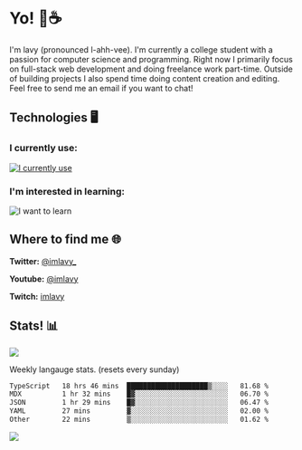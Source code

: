 # Yo! 🦊☕

I'm lavy (pronounced l-ahh-vee). I'm currently a college student with a passion for computer science and programming. Right now I primarily focus on full-stack web development and doing freelance work part-time. Outside of building projects I also spend time doing content creation and editing. Feel free to send me an email if you want to chat!


## Technologies 🖥️

### I currently use:
[![I currently use](https://skillicons.dev/icons?i=ts,react,nextjs,nodejs,aws,emotion,electron,styledcomponents,vercel,figma,github,vscode,mongo,linux,ps,pr,ae&perline=8)](https://skillicons.dev)
### I'm interested in learning:
![I want to learn](https://skillicons.dev/icons?i=docker,graphql,apollo,nginx,redis,svelte,threejs,supabase,django,astro&perline=8)

## Where to find me 🌐

**Twitter:** [@imlavy_](https://twitter.com/@imlavy_)

**Youtube:** [@imlavy](https://youtube.com/@imlavy)

**Twitch:** [imlavy](https://twitch.tv/imlavy)

## Stats! 📊
[![](https://visitcount.itsvg.in/api?id=lavyyy&icon=0&color=11)](https://visitcount.itsvg.in)

Weekly langauge stats. (resets every sunday)
<!--START_SECTION:waka-->

```txt
TypeScript   18 hrs 46 mins  ████████████████████▒░░░░   81.68 %
MDX          1 hr 32 mins    █▓░░░░░░░░░░░░░░░░░░░░░░░   06.70 %
JSON         1 hr 29 mins    █▓░░░░░░░░░░░░░░░░░░░░░░░   06.47 %
YAML         27 mins         ▓░░░░░░░░░░░░░░░░░░░░░░░░   02.00 %
Other        22 mins         ▒░░░░░░░░░░░░░░░░░░░░░░░░   01.62 %
```

<!--END_SECTION:waka-->

![](https://github-readme-stats.vercel.app/api?username=lavyyy&theme=midnight-purple&hide_border=true&include_all_commits=true&count_private=true)

